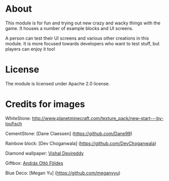 ﻿# About



This module is for fun and trying out new crazy and wacky things with the game. It houses a number of example blocks and UI screens.

 
A person can test their UI screens and various other creations in this module. It is more focused towards developers who want to test stuff, but players can enjoy it too!

# License

The module is licensed under Apache 2.0 license.

# Credits for images



WhiteStone: http://www.planetminecraft.com/texture_pack/new-start---by-loufisch

CementStone: [Dane Claessen] (https://github.com/Dane99)


Rainbow block: [Dev Choganwala] (https://github.com/DevChoganwala)

Diamond wallpaper: [Vishal Devireddy](https://github.com/TwoTau)


Giftbox: [András Ottó Földes](https://github.com/andriii25)


Blue Deco: [Megan Yu] (https://github.com/meganyyu)